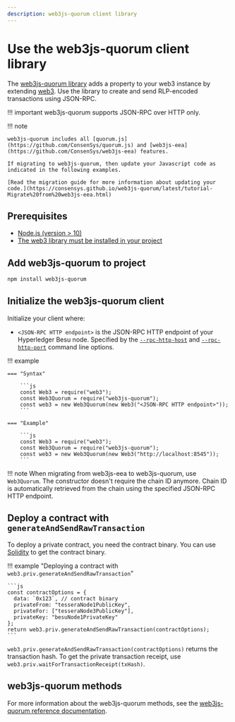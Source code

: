 ```yaml
---
description: web3js-quorum client library
---
```


# Use the web3js-quorum client library

The [web3js-quorum library](https://github.com/ConsenSys/web3js-quorum) adds a property to your web3
instance by extending [web3](https://github.com/ethereum/web3.js/). Use the library to create and
send RLP-encoded transactions using JSON-RPC.

!!! important
    web3js-quorum supports JSON-RPC over HTTP only.

!!! note

    web3js-quorum includes all [quorum.js](https://github.com/ConsenSys/quorum.js) and [web3js-eea](https://github.com/ConsenSys/web3js-eea) features.

    If migrating to web3js-quorum, then update your Javascript code as indicated in the following examples.

    [Read the migration guide for more information about updating your code.](https://consensys.github.io/web3js-quorum/latest/tutorial-Migrate%20from%20web3js-eea.html)

## Prerequisites

* [Node.js (version > 10)](https://nodejs.org/en/download/)
* [The web3 library must be installed in your project](https://github.com/ChainSafe/web3.js#installation)

## Add web3js-quorum to project

```bash
npm install web3js-quorum
```

## Initialize the web3js-quorum client

Initialize your client where:

* `<JSON-RPC HTTP endpoint>` is the JSON-RPC HTTP endpoint of your Hyperledger Besu node. Specified
  by the [`--rpc-http-host`](../../../public-networks/reference/cli/options.md#rpc-http-host) and
  [`--rpc-http-port`](../../../public-networks/reference/cli/options.md#rpc-http-port) command line options.

!!! example

    === "Syntax"

        ```js
        const Web3 = require("web3");
        const Web3Quorum = require("web3js-quorum");
        const web3 = new Web3Quorum(new Web3("<JSON-RPC HTTP endpoint>"));
        ```

    === "Example"

        ```js
        const Web3 = require("web3");
        const Web3Quorum = require("web3js-quorum");
        const web3 = new Web3Quorum(new Web3("http://localhost:8545"));
        ```

!!! note
    When migrating from web3js-eea to web3js-quorum, use `Web3Quorum`. The constructor doesn't require the chain ID anymore.
    Chain ID is automatically retrieved from the chain using the specified JSON-RPC HTTP endpoint.

## Deploy a contract with `generateAndSendRawTransaction`

To deploy a private contract, you need the contract binary. You can use
[Solidity](https://solidity.readthedocs.io/en/develop/using-the-compiler.html) to get the
contract binary.

!!! example "Deploying a contract with `web3.priv.generateAndSendRawTransaction`"

    ```js
    const contractOptions = {
      data: `0x123`, // contract binary
      privateFrom: "tesseraNode1PublicKey",
      privateFor: ["tesseraNode3PublicKey"],
      privateKey: "besuNode1PrivateKey"
    };
    return web3.priv.generateAndSendRawTransaction(contractOptions);
    ```

`web3.priv.generateAndSendRawTransaction(contractOptions)` returns the transaction hash. To get the private
transaction receipt, use `web3.priv.waitForTransactionReceipt(txHash)`.

## web3js-quorum methods

For more information about the web3js-quorum methods, see the
[web3js-quorum reference documentation](https://consensys.github.io/web3js-quorum/latest/index.html).
